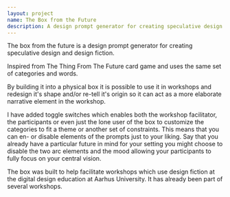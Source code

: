 ```yaml
---
layout: project
name: The Box from the Future
description: A design prompt generator for creating speculative design and design fiction
---
```


The box from the future is a design prompt generator for creating speculative design and design fiction.

Inspired from The Thing From The Future card game and uses the same set of categories and words.

By building it into a physical box it is possible to use it in workshops and redesign it's shape and/or re-tell it's origin so it can act as a more elaborate narrative element in the workshop.

I have added toggle switches which enables both the workshop facilitator, the participants or even just the lone user of the box to customize the categories to fit a theme or another set of constraints.   This means that you can en- or disable elements of the prompts just to your liking. Say that you already have a particular future in mind for your setting you might choose to disable the two arc elements and the mood allowing your participants to fully focus  on your central vision.

The box was built to help facilitate workshops which use design fiction at the digital design education at Aarhus University. It has already been part of several workshops.
